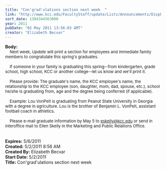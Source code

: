 ```yaml
---
title: "Con'grad'ulations section next week  "
link: "http://www.kcc.edu/FacultyStaff/update/Lists/Announcements/DispForm.aspx?ID=277"
sort_date: 1304344563000
year: 2011
pubDate: "02 May 2011 13:56:03 GMT"
creator: "Elizabeth Becvar"
---
```


<div><b>Body:</b> <div class=ExternalClassF0FF231EC526448D9CB817E37CA0B560><div><font size=2>    Next week, <em>Update</em> will print a section for employees and immediate family members to congratulate this spring's graduates.</font></div><font size=2>
<div><br>    If someone in your family is graduating this spring--from kindergarten, grade school, high school, KCC or another college--let us know and we'll print it. </div>
<div><br>    Please provide: The graduate's name, the KCC employee's name, the relationship to the KCC employee (son, daughter, mom, dad, spouse, etc.), school he/she is graduating from, age and the degree being conferred (if applicable).</div>
<div><br>    Example: Lou VonPelt is graduating from Peanut State University in Georgia with a degree in agriculture. Lou is the brother of Benjamin L. VonPelt, assistant football coach in athletics.</div>
<div><br>    Please e-mail graduate information by May 5 to </font><a href="mailto:eskelly@kcc.edu"><font size=2>eskelly@kcc.edu</font></a><font size=2> or send in interoffice mail to Ellen Skelly in the Marketing and Public Relations Office.<br> </font></div>
<div><font size=2></font> </div></div></div>
<div><b>Expires:</b> 5/6/2011</div>
<div><b>Created:</b> 5/2/2011 8:56 AM</div>
<div><b>Created By:</b> Elizabeth Becvar</div>
<div><b>Start Date:</b> 5/2/2011</div>
<div><b>Title:</b> Con&#39;grad&#39;ulations section next week  </div>
